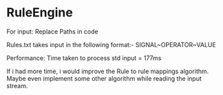 # RuleEngine

For input: 
Replace Paths in code

Rules.txt takes input in the following format:-
SIGNAL~OPERATOR~VALUE

Performance:
Time taken to process std input = 177ms

If i had more time, i would improve the Rule to rule mappings algorithm.
Maybe even implement some other algorithm while reading the input stream. 